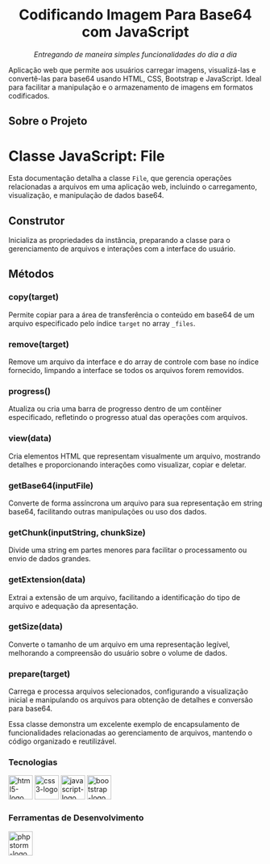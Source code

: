 <h1 align="center">Codificando Imagem Para Base64 com JavaScript</h1>
<p align="center"><i>Entregando de maneira simples funcionalidades do dia a dia</i></p>

Aplicação web que permite aos usuários carregar imagens, visualizá-las e convertê-las para base64 usando HTML, CSS, Bootstrap e JavaScript. Ideal para facilitar a manipulação e o armazenamento de imagens em formatos codificados.

## Sobre o Projeto

<h1>Classe JavaScript: File</h1>

<p>Esta documentação detalha a classe <code>File</code>, que gerencia operações relacionadas a arquivos em uma aplicação web, incluindo o carregamento, visualização, e manipulação de dados base64.</p>

<h2>Construtor</h2>
<p>Inicializa as propriedades da instância, preparando a classe para o gerenciamento de arquivos e interações com a interface do usuário.</p>

<h2>Métodos</h2>

<h3>copy(target)</h3>
<p>Permite copiar para a área de transferência o conteúdo em base64 de um arquivo especificado pelo índice <code>target</code> no array <code>_files</code>.</p>

<h3>remove(target)</h3>
<p>Remove um arquivo da interface e do array de controle com base no índice fornecido, limpando a interface se todos os arquivos forem removidos.</p>

<h3>progress()</h3>
<p>Atualiza ou cria uma barra de progresso dentro de um contêiner especificado, refletindo o progresso atual das operações com arquivos.</p>

<h3>view(data)</h3>
<p>Cria elementos HTML que representam visualmente um arquivo, mostrando detalhes e proporcionando interações como visualizar, copiar e deletar.</p>

<h3>getBase64(inputFile)</h3>
<p>Converte de forma assíncrona um arquivo para sua representação em string base64, facilitando outras manipulações ou uso dos dados.</p>

<h3>getChunk(inputString, chunkSize)</h3>
<p>Divide uma string em partes menores para facilitar o processamento ou envio de dados grandes.</p>

<h3>getExtension(data)</h3>
<p>Extrai a extensão de um arquivo, facilitando a identificação do tipo de arquivo e adequação da apresentação.</p>

<h3>getSize(data)</h3>
<p>Converte o tamanho de um arquivo em uma representação legível, melhorando a compreensão do usuário sobre o volume de dados.</p>

<h3>prepare(target)</h3>
<p>Carrega e processa arquivos selecionados, configurando a visualização inicial e manipulando os arquivos para obtenção de detalhes e conversão para base64.</p>

<p>Essa classe demonstra um excelente exemplo de encapsulamento de funcionalidades relacionadas ao gerenciamento de arquivos, mantendo o código organizado e reutilizável.</p>

### Tecnologias
<p display="inline-block">
  <img width="48" src="https://seeklogo.com/images/H/html5-without-wordmark-color-logo-14D252D878-seeklogo.com.png" alt="html5-logo"/>
  <img width="48" src="https://upload.wikimedia.org/wikipedia/commons/thumb/d/d5/CSS3_logo_and_wordmark.svg/1200px-CSS3_logo_and_wordmark.svg.png" alt="css3-logo"/>
  <img width="48" src="https://upload.wikimedia.org/wikipedia/commons/6/6a/JavaScript-logo.png" alt="javascript-logo"/>
  <img width="48" src="https://getbootstrap.com/docs/5.3/assets/brand/bootstrap-logo.svg" alt="bootstrap-logo"/>
</p>
                                                                                                  
### Ferramentas de Desenvolvimento

<p display="inline-block">
  <img width="48" src="https://static-00.iconduck.com/assets.00/phpstorm-icon-2048x2048-rjjm74g9.png" alt="phpstorm-logo"/>
</p>